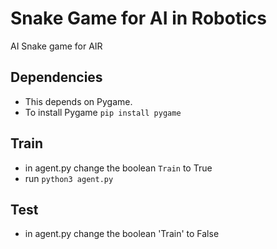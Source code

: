 # Snake Game for AI in Robotics
AI Snake game for AIR
## Dependencies
- This depends on Pygame.
- To install Pygame <code>pip install pygame</code>
## Train
- in agent.py change the boolean <code>Train</code> to True
- run <code>python3 agent.py</code>
## Test
- in agent.py change the boolean 'Train' to False


